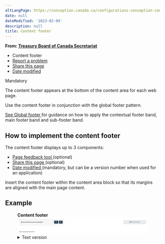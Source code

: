 ```yaml
---
altLangPage: https://conception.canada.ca/configurations-conception-communes/pied-page-contenu.html
date: null
dateModified: '2023-02-09'
description: null
title: Content footer
---
```



<div>
 <p class="gc-byline">
  <strong>
   From:
   <a href="https://www.canada.ca/en/treasury-board-secretariat.html">
    Treasury Board of Canada Secretariat
   </a>
  </strong>
 </p>
 <div class="gc-stp-stp">
  <div class="row">
   <ul class="toc lst-spcd col-md-12">
    <li class="col-md-4 col-sm-6">
     <a class="list-group-item active">
      Content
              footer
     </a>
    </li>
    <li class="col-md-4 col-sm-6">
     <a class="list-group-item" href="report-problem.html">
      Report a problem
     </a>
    </li>
    <li class="col-md-4 col-sm-6">
     <a class="list-group-item" href="share-page.html">
      Share this page
     </a>
    </li>
    <li class="col-md-4 col-sm-6">
     <a class="list-group-item" href="date-modified.html">
      Date modified
     </a>
    </li>
   </ul>
  </div>
 </div>
 <section>
  <p>
   <span class="label label-danger">
    Mandatory
   </span>
  </p>
  <p>
   The content footer appears at the bottom of the content area for each web page.
  </p>
  <p>
   Use the content footer in conjunction with the global footer pattern.
  </p>
  <p>
   <a href="site-footer.html">
    See Global footer
   </a>
   for guidance on how to apply the contextual footer band, main footer band and sub-footer band.
  </p>
  <h2>
   How to implement the content footer
  </h2>
  <p>
   The content footer displays up to 3 components:
  </p>
  <ul>
   <li>
     <a href="https://test.canada.ca/experimental/feedback-retroaction/page-feedback.html">
    Page feedback tool
   </a>
    (optional)
   </li>
   <li>
    <a href="share-page.html">
     Share this page
    </a>
    (optional)
   </li>
   <li>
    <a href="date-modified.html">
     Date modified
    </a>
    (mandatory, but can be a version number when used for an application)
   </li>
  </ul>
  <p>
   Insert the content footer within the content area block so that its margins are aligned with the main page content.
  </p>
 </section>
 <h2>
  Example
 </h2>
 <div class="pattern-demo">
  <figure class="mrgn-bttm-lg">
   <figcaption>
    <b>
     Content footer
    </b>
   </figcaption>
   <img alt="Diagram of content footer." class="img-responsive" src="../images/content-footer-en.jpg"/>
   <details>
    <summary class="wb-toggle" data-toggle='{"print":"on"}'>
     Text version
    </summary>
    <p>
     The content footer contains the following components: Page feedback tool, Share this page and Date modified.
    </p>
   </details>
  </figure>
 </div>
</div>





